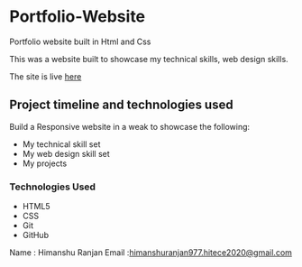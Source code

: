 # Portfolio-Website

Portfolio website built in Html and Css


This was a website built to showcase my technical skills, web design skills.

The site is live <a href="" target="_blank">here</a>


## Project timeline and technologies used

Build a Responsive website in a weak to showcase the following:
* My technical skill set
* My web design skill set
* My projects

### Technologies Used

* HTML5
* CSS
* Git
* GitHub

Name : Himanshu Ranjan 
Email :himanshuranjan977.hitece2020@gmail.com


